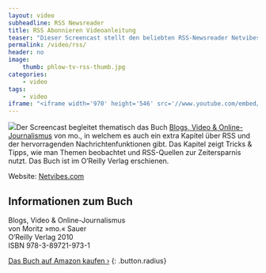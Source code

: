 ```yaml
---
layout: video
subheadline: RSS Newsreader
title: RSS Abonnieren Videoanleitung 
teaser: "Dieser Screencast stellt den beliebten RSS-Newsreader Netvibes vor. Die Video-Anleitung zeigt, wie man Netvibes startet und einrichtet. Moritz »mo.« Sauer erklärt dabei die verschiedenen Bestandteile des Web 2.0-Services wie Widgets, Tabs und die Einstellungen des RSS-Newsreader."
permalink: /video/rss/
header: no
image:
    thumb: phlow-tv-rss-thumb.jpg
categories:
    - video
tags:
    - video
iframe: "<iframe width='970' height='546' src='//www.youtube.com/embed/AJxs019BscM' frameborder='0' allowfullscreen></iframe>"
---
```

<a href="http://amzn.to/blog_video"><img class="right" src="{{ site.urlimg }}/blogs-video-online-journalismus-medium.jpg"></a>Der Screencast begleitet thematisch das Buch [Blogs, Video &amp; Online-Journalismus][1] von mo., in welchem es auch ein extra Kapitel über RSS und der hervorragenden Nachrichtenfunktionen gibt. Das Kapitel zeigt Tricks &amp; Tipps, wie man Themen beobachtet und RSS-Quellen zur Zeitersparnis nutzt. Das Buch ist im O’Reilly Verlag erschienen.

Website: <a href='http://netvibes.com'>Netvibes.com</a>


## Informationen zum Buch

Blogs, Video & Online-Journalismus  
von Moritz »mo.« Sauer  
O‘Reilly Verlag 2010  
ISBN 978-3-89721-973-1  


[Das Buch auf Amazon kaufen ›](http://amzn.to/blog_video)
{: .button.radius}

 [1]: http://www.phlow.de/blogs-video-online-journalismus
